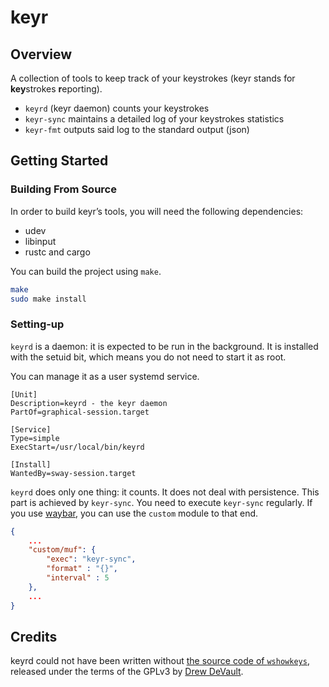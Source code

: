 # keyr

## Overview

A collection of tools to keep track of your keystrokes (keyr stands
for **key**strokes **r**eporting).

  - `keyrd` (keyr daemon) counts your keystrokes
  - `keyr-sync` maintains a detailed log of your keystrokes statistics
  - `keyr-fmt` outputs said log to the standard output (json)

## Getting Started

### Building From Source

In order to build keyr’s tools, you will need the following dependencies:

  - udev
  - libinput
  - rustc and cargo

You can build the project using `make`.

```bash
make
sudo make install
```

### Setting-up

`keyrd` is a daemon: it is expected to be run in the background. It is
installed with the setuid bit, which means you do not need to start it
as root.

You can manage it as a user systemd service.

```
[Unit]
Description=keyrd - the keyr daemon
PartOf=graphical-session.target

[Service]
Type=simple
ExecStart=/usr/local/bin/keyrd

[Install]
WantedBy=sway-session.target
```

`keyrd` does only one thing: it counts. It does not deal with
persistence. This part is achieved by `keyr-sync`.  You need to
execute `keyr-sync` regularly. If you use
[waybar](https://github.com/Alexays/Waybar), you can use the `custom`
module to that end.

```json
{
    ...
    "custom/muf": {
        "exec": "keyr-sync",
        "format" : "{}",
        "interval" : 5
    },
    ...
}
```

## Credits

keyrd could not have been written without [the source code of
`wshowkeys`](https://git.sr.ht/~sircmpwn/wshowkeys), released under
the terms of the GPLv3 by [Drew DeVault](https://drewdevault.com/).
